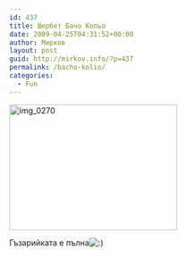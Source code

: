 ```yaml
---
id: 437
title: Шербет Бачо Кольо
date: 2009-04-25T04:31:52+00:00
author: Мирков
layout: post
guid: http://mirkov.info/?p=437
permalink: /bacho-kolio/
categories:
  - Fun
---
```

[<img class="aligncenter wp-image-438 size-medium" title="img_0270" src="http://mirkov.info/wp-content/uploads/2009/04/img_0270-300x225.jpg" alt="img_0270" width="300" height="225" srcset="http://mirkov.info/wp-content/uploads/2009/04/img_0270-300x225.jpg 300w, http://mirkov.info/wp-content/uploads/2009/04/img_0270-1024x768.jpg 1024w, http://mirkov.info/wp-content/uploads/2009/04/img_0270.jpg 1600w" sizes="(max-width: 300px) 100vw, 300px" />](http://mirkov.info/wp-content/uploads/2009/04/img_0270.jpg)

Гъзарийката е пълна<img src='http://mirkov.info/wp-includes/images/blank.gif' alt=':)' class='wp-smiley smiley-2' />